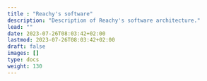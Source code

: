 ```yaml
---
title : "Reachy's software"
description: "Description of Reachy's software architecture."
lead: ""
date: 2023-07-26T08:03:42+02:00
lastmod: 2023-07-26T08:03:42+02:00
draft: false
images: []
type: docs
weight: 130
---
```


